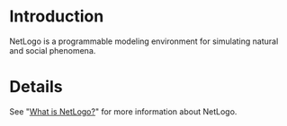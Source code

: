 # Introduction #

NetLogo is a programmable modeling environment for simulating natural and social phenomena.


# Details #

See "[What is NetLogo?](http://ccl.northwestern.edu/netlogo/faq.html)" for more information about NetLogo.
